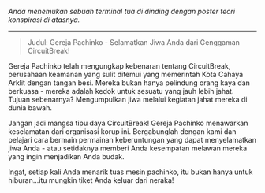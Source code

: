 _Anda menemukan sebuah terminal tua di dinding dengan poster teori konspirasi di atasnya._

---

> Judul: Gereja Pachinko - Selamatkan Jiwa Anda dari Genggaman CircuitBreak!

Gereja Pachinko telah mengungkap kebenaran tentang CircuitBreak, perusahaan keamanan yang sulit ditemui yang memerintah Kota Cahaya Arklit dengan tangan besi. Mereka bukan hanya pelindung orang kaya dan berkuasa - mereka adalah kedok untuk sesuatu yang jauh lebih jahat. Tujuan sebenarnya? Mengumpulkan jiwa melalui kegiatan jahat mereka di dunia bawah.

Jangan jadi mangsa tipu daya CircuitBreak! Gereja Pachinko menawarkan keselamatan dari organisasi korup ini. Bergabunglah dengan kami dan pelajari cara bermain permainan keberuntungan yang dapat menyelamatkan jiwa Anda - atau setidaknya memberi Anda kesempatan melawan mereka yang ingin menjadikan Anda budak.

Ingat, setiap kali Anda menarik tuas mesin pachinko, itu bukan hanya untuk hiburan...itu mungkin tiket Anda keluar dari neraka!
